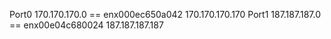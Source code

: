 Port0 170.170.170.0 == enx000ec650a042 170.170.170.170
Port1 187.187.187.0 == enx00e04c680024 187.187.187.187
